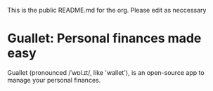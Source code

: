 This is the public README.md for the org. Please edit as neccessary 

# Guallet: Personal finances made easy
Guallet (pronounced /ˈwɒl.ɪt/, like 'wallet'), is an open-source app to manage your personal finances. 

